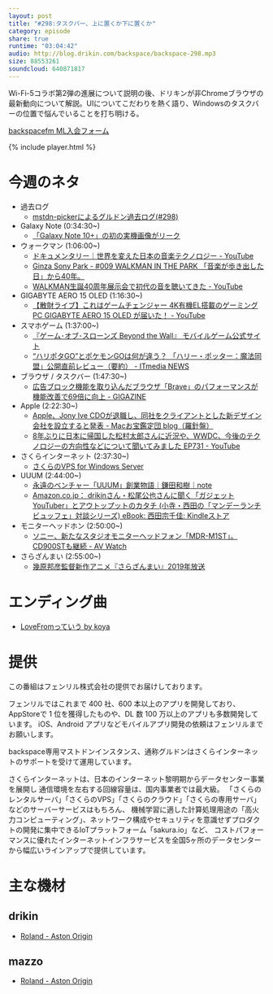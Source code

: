 ```yaml
---
layout: post
title: "#298:タスクバー、上に置くか下に置くか"
category: episode
share: true
runtime: "03:04:42"
audio: http://blog.drikin.com/backspace/backspace-298.mp3
size: 88553261
soundcloud: 640871817
---
```


Wi-Fi-5コラボ第2弾の進展について説明の後、ドリキンが非Chromeブラウザの最新動向について解説。UIについてこだわりを熱く語り、Windowsのタスクバーの位置で悩んでいることを打ち明ける。

[backspacefm ML入会フォーム](http://backspace.us11.list-manage.com/subscribe?u=09c933bd3997c1d16dbed156a&id=84b6529b91)

{% include player.html %}


# 今週のネタ
* 過去ログ
  * [mstdn-pickerによるグルドン過去ログ(#298)](https://rbtnn.github.io/mstdn-picker/?instance=mstdn.guru&since_id=102358585410066394&max_id=102359334783612603)
* Galaxy Note (0:34:30~)
  * [「Galaxy Note 10+」の初の実機画像がリーク](https://sumahoinfo.com/post-32991)
* ウォークマン (1:06:00~)
  * [ドキュメンタリー｜世界を変えた日本の音楽テクノロジー - YouTube](https://www.youtube.com/watch?v=mMCys6Te3_g&amp;feature=youtu.be)
  * [Ginza Sony Park - #009 WALKMAN IN THE PARK 「音楽が歩き出した日」から40年。](https://www.ginzasonypark.jp/release/19006/)
  * [WALKMAN生誕40周年展示会で初代の音を聴いてきた - YouTube](https://youtu.be/xXcYRYuPg10)
* GIGABYTE AERO 15 OLED (1:16:30~)
  * [【散財ライブ】これはゲームチェンジャー 4K有機EL搭載のゲーミングPC GIGABYTE AERO 15 OLED が届いた！ - YouTube](https://youtu.be/AXr5H-S54MU)
* スマホゲーム (1:37:00~)
  * [『ゲーム･オブ･スローンズ Beyond the Wall』 モバイルゲーム公式サイト](http://www.beyondthewall.bhvr.com/language/ja/)
  * [“ハリポタGO”とポケモンGOは何が違う？ 「ハリー・ポッター：魔法同盟」公開直前レビュー（要約） - ITmedia NEWS](https://www.itmedia.co.jp/news/spv/1906/21/news064_0.html)
* ブラウザ / タスクバー (1:47:30~)
  * [広告ブロック機能を取り込んだブラウザ「Brave」のパフォーマンスが機能改善で69倍に向上 - GIGAZINE](https://gigazine.net/amp/20190628-brave-performance)
* Apple (2:22:30~)
  * [Apple、Jony Ive CDOが退職し、同社をクライアントとした新デザイン会社を設立すると発表 - Macお宝鑑定団 blog（羅針盤）](http://www.macotakara.jp/blog/apple/entry-37804.html)
  * [8年ぶりに日本に帰国した松村太郎さんに近況や、WWDC、今後のテクノロジーの方向性などについて聞いてみました EP731 - YouTube](https://youtu.be/O6Xx1MvzZaI)
* さくらインターネット (2:37:30~)
  * [さくらのVPS for Windows Server](https://vps.sakura.ad.jp/windows/?utm_source=newsletter&utm_medium=email&utm_campaign=20190626)
* UUUM (2:44:00~)
  * [永遠のベンチャー「UUUM」創業物語｜鎌田和樹｜note](https://note.mu/kamadaman/n/n8d2fddb03b45)
  * [Amazon.co.jp： drikinさん・松尾公也さんに聞く「ガジェットYouTuber」とアウトップットのカタチ (小寺・西田の「マンデーランチビュッフェ」対談シリーズ) eBook: 西田宗千佳: Kindleストア](https://www.amazon.co.jp/dp/B07T2XBQ8H)
* モニターヘッドホン (2:50:00~)
  * [ソニー、新たなスタジオモニターヘッドフォン「MDR-M1ST」。CD900STも継続 - AV Watch](https://av.watch.impress.co.jp/docs/news/1192887.html)
* さらざんまい (2:55:00~)
  * [幾原邦彦監督新作アニメ『さらざんまい』2019年放送](http://sarazanmai.com/)

# エンディング曲
* [LoveFromっていう by koya](https://soundcloud.com/koya/lovefrom)

# 提供

この番組はフェンリル株式会社の提供でお届けしております。

フェンリルではこれまで 400 社、600 本以上のアプリを開発しており、AppStoreで 1 位を獲得したものや、DL 数 100 万以上のアプリも多数開発しています。
iOS、Android アプリなどモバイルアプリ開発の依頼はフェンリルまでお願いします。

backspace専用マストドンインスタンス、通称グルドンはさくらインターネットのサポートを受けて運用しています。

さくらインターネットは、日本のインターネット黎明期からデータセンター事業を展開し
通信環境を左右する回線容量は、国内事業者では最大級。
「さくらのレンタルサーバ」「さくらのVPS」「さくらのクラウド」「さくらの専用サーバ」などのサーバーサービスはもちろん、
機械学習に適した計算処理用途の「高火力コンピューティング」、ネットワーク構成やセキュリティを意識せずプロダクトの開発に集中できるIoTプラットフォーム「sakura.io」など、
コストパフォーマンスに優れたインターネットインフラサービスを全国5ヶ所のデータセンターから幅広いラインアップで提供しています。

# 主な機材

## drikin
* [Roland - Aston Origin](http://amzn.asia/1OwAZ0w)

## mazzo
* [Roland - Aston Origin](http://amzn.asia/1OwAZ0w)
